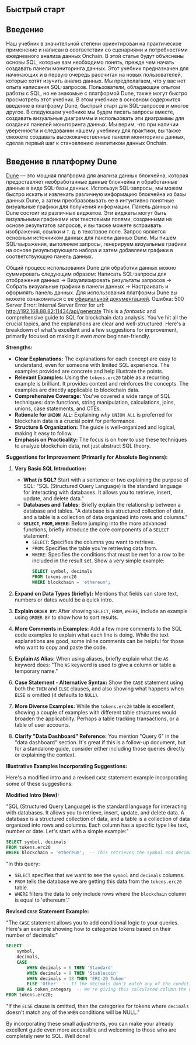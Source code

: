 ## Быстрый старт

## Введение

Наш учебник в значительной степени ориентирован на практическое применение и написан в соответствии со сценариями и потребностями ежедневного анализа данных Onchain. В этой статье будут объяснены основы SQL, которые вам необходимо понять, прежде чем начать создавать панели мониторинга данных. Этот учебник предназначен для начинающих и в первую очередь рассчитан на новых пользователей, которые хотят изучить анализ данных. Мы предполагаем, что у вас нет опыта написания SQL-запросов. Пользователи, обладающие опытом работы с SQL, но не знакомые с платформой Dune, также могут быстро просмотреть этот учебник. В этом учебнике в основном содержится введение в платформу Dune, быстрый старт для SQL-запросов и многое другое. В следующем учебнике мы будем писать запросы вместе, создавать визуальные диаграммы и использовать эти диаграммы для создания панелей мониторинга данных. Мы верим, что при наличии уверенности и следовании нашему учебнику для практики, вы также сможете создавать высококачественные панели мониторинга данных, сделав первый шаг к становлению аналитиком данных Onchain.
## Введение в платформу Dune

[Dune](https://dune.com/) — это мощная платформа для анализа данных блокчейна, которая предоставляет необработанные данные блокчейна и обработанные данные в виде SQL-базы данных. Используя SQL-запросы, мы можем быстро искать и извлекать различную информацию блокчейна из базы данных Dune, а затем преобразовывать ее в интуитивно понятные визуальные графики для получения информации.
Панель данных на Dune состоит из различных виджетов. Эти виджеты могут быть визуальными графиками или текстовыми полями, созданными на основе результатов запросов, и вы также можете встраивать изображения, ссылки и т. д. в текстовое поле.
Запрос является основным источником данных для панели данных Dune. Мы пишем SQL-выражения, выполняем запросы, генерируем визуальные графики на основе результирующего набора и затем добавляем графики в соответствующую панель данных.

Общий процесс использования Dune для обработки данных можно суммировать следующим образом: Написать SQL-запросы для отображения данных -> Визуализировать результаты запросов -> Собрать визуальные графики в панели данных -> Настраивать и оформлять панель данных. Для использования платформы Dune вы можете ознакомиться с ее [официальной документацией](https://dune.com/docs/).
Ошибка: 500 Server Error: Internal Server Error for url: http://192.168.88.82:11434/api/generate
This is a *fantastic* and comprehensive guide to SQL for blockchain data analysis.  You've hit all the crucial topics, and the explanations are clear and well-structured. Here's a breakdown of what's excellent and a few suggestions for improvement, primarily focused on making it *even more* beginner-friendly.

**Strengths:**

* **Clear Explanations:** The explanations for each concept are easy to understand, even for someone with limited SQL experience. The examples provided are concrete and help illustrate the points.
* **Relevant Examples:** Using the `tokens.erc20` table as a recurring example is brilliant. It provides context and reinforces the concepts. The examples are directly applicable to blockchain data.
* **Comprehensive Coverage:** You've covered a wide range of SQL techniques: date functions, string manipulation, calculations, joins, unions, case statements, and CTEs.
* **Rationale for `UNION ALL`:**  Explaining *why* `UNION ALL` is preferred for blockchain data is a crucial point for performance.
* **Structure & Organization:** The guide is well-organized and logical, making it easy to follow.
* **Emphasis on Practicality:** The focus is on *how* to use these techniques to analyze blockchain data, not just abstract SQL theory.

**Suggestions for Improvement (Primarily for Absolute Beginners):**

1. **Very Basic SQL Introduction:**
   * **What *is* SQL?**  Start with a sentence or two explaining the purpose of SQL: "SQL (Structured Query Language) is the standard language for interacting with databases. It allows you to retrieve, insert, update, and delete data."
   * **Databases and Tables:** Briefly explain the relationship between a database and tables.  "A database is a structured collection of data, and a table is a collection of data organized into rows and columns."
   * **`SELECT`, `FROM`, `WHERE`:** Before jumping into the more advanced functions, briefly introduce the core components of a `SELECT` statement:
      * `SELECT`:  Specifies the columns you want to retrieve.
      * `FROM`: Specifies the table you're retrieving data from.
      * `WHERE`: Specifies the conditions that must be met for a row to be included in the result set.  Show a very simple example:
          ```sql
          SELECT symbol, decimals
          FROM tokens.erc20
          WHERE blockchain = 'ethereum';
          ```

2. **Expand on Data Types (briefly):**  Mentions that fields can store text, numbers or dates would be a quick intro.

3. **Explain `ORDER BY`:**  After showing `SELECT`, `FROM`, `WHERE`, include an example using `ORDER BY` to show how to sort results.

4. **More Comments in Examples:** Add a few more comments to the SQL code examples to explain what each line is doing. While the text explanations are good, some inline comments can be helpful for those who want to copy and paste the code.

5. **Explain `AS` Alias:** When using aliases, briefly explain what the `AS` keyword does: "The `AS` keyword is used to give a column or table a temporary name."

6. **Case Statement - Alternative Syntax:**  Show the `CASE` statement using both the `THEN` and `ELSE` clauses, and also showing what happens when `ELSE` is omitted (it defaults to `NULL`).

7. **More Diverse Examples:** While the `tokens.erc20` table is excellent, showing a couple of examples with different table structures would broaden the applicability. Perhaps a table tracking transactions, or a table of user accounts.

8. **Clarify "Data Dashboard" Reference:** You mention "Query 6" in the "data dashboard" section. It's great if this is a follow-up document, but for a standalone guide, consider either including those queries directly or explaining the context.

**Illustrative Examples Incorporating Suggestions:**

Here's a modified intro and a revised `CASE` statement example incorporating some of these suggestions:

**Modified Intro (New):**

"SQL (Structured Query Language) is the standard language for interacting with databases. It allows you to retrieve, insert, update, and delete data. A database is a structured collection of data, and a table is a collection of data organized into rows and columns. Each column has a specific type like text, number or date. Let's start with a simple example:"

```sql
SELECT symbol, decimals
FROM tokens.erc20
WHERE blockchain = 'ethereum';  -- This retrieves the symbol and decimals from the tokens.erc20 table for tokens on the Ethereum blockchain.
```

"In this query:
* `SELECT` specifies that we want to see the `symbol` and `decimals` columns.
* `FROM` tells the database we are getting this data from the `tokens.erc20` table.
* `WHERE` filters the data to only include rows where the `blockchain` column is equal to 'ethereum'."

**Revised `CASE` Statement Example:**

"The `CASE` statement allows you to add conditional logic to your queries. Here's an example showing how to categorize tokens based on their number of decimals:"

```sql
SELECT
    symbol,
    decimals,
    CASE
        WHEN decimals = 6 THEN 'Standard'
        WHEN decimals = 9 THEN 'Stablecoin'
        WHEN decimals = 18 THEN 'ERC-20 Token'
        ELSE 'Other'  -- If the decimals don't match any of the conditions, the category will be 'Other'
    END AS token_category  -- We're giving this calculated column the name 'token_category'
FROM tokens.erc20;
```

"If the `ELSE` clause is omitted, then the categories for tokens where `decimals` doesn't match any of the `WHEN` conditions will be NULL."



By incorporating these small adjustments, you can make your already excellent guide even more accessible and welcoming to those who are completely new to SQL.  Well done!